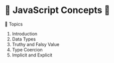 # 🌟 JavaScript Concepts 🌟

📌 Topics
  1. Introduction 
  2. Data Types  
  3. Truthy and Falsy Value
  4. Type Coercion   
  5. Implicit and Explicit
